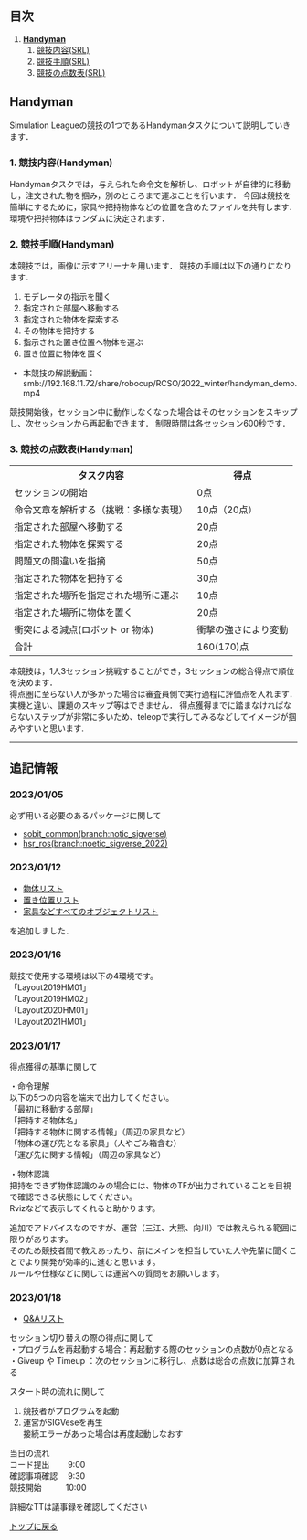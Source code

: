 ## **目次**

1. [**Handyman**](#simulation-robot-leaguesrl)
    1. [競技内容(SRL)](#1-競技内容srl)
    2. [競技手順(SRL)](#2-競技手順srl)
    3. [競技の点数表(SRL)](#3-競技の点数表srl)

## **Handyman**

Simulation Leagueの競技の1つであるHandymanタスクについて説明していきます．

### 1. 競技内容(Handyman)

Handymanタスクでは，与えられた命令文を解析し、ロボットが自律的に移動し，注文された物を掴み，別のところまで運ぶことを行います．
今回は競技を簡単にするために，家具や把持物体などの位置を含めたファイルを共有します．
環境や把持物体はランダムに決定されます．

### 2. 競技手順(Handyman)

本競技では，画像に示すアリーナを用います．
競技の手順は以下の通りになります．

1. モデレータの指示を聞く
2. 指定された部屋へ移動する
3. 指定された物体を探索する
4. その物体を把持する
5. 指示された置き位置へ物体を運ぶ
6. 置き位置に物体を置く

- 本競技の解説動画：smb://192.168.11.72/share/robocup/RCSO/2022_winter/handyman_demo.mp4

競技開始後，セッション中に動作しなくなった場合はそのセッションをスキップし、次セッションから再起動できます．
制限時間は各セッション600秒です．

### 3. 競技の点数表(Handyman)

<table>
    <tr>
        <th>タスク内容</th>
        <th>得点</th>
    </tr>
    <tr>
        <td>セッションの開始</td>
        <td>0点</td>
    </tr>
    <tr>
        <td>命令文章を解析する（挑戦：多様な表現）</td>
        <td>10点（20点）</td>
    </tr>
    <tr>
        <td>指定された部屋へ移動する</td>
        <td>20点</td>
    </tr>
    <tr>
        <td>指定された物体を探索する</td>
        <td>20点</td>
    </tr>
    <tr>
        <td>問題文の間違いを指摘</td>
        <td>50点</td>
    </tr>
    <tr>
        <td>指定された物体を把持する</td>
        <td>30点</td>
    </tr>
    <tr>
        <td>指定された場所を指定された場所に運ぶ</td>
        <td>10点</td>
    </tr>
    <tr>
        <td>指定された場所に物体を置く</td>
        <td>20点</td>
    </tr>
    <tr>
        <td>衝突による減点(ロボット or 物体)</td>
        <td>衝撃の強さにより変動</td>
    </tr>
    <tr>
        <td>合計</td>
        <td>160(170)点</td>
    </tr>
</table>

本競技は，1人3セッション挑戦することができ，3セッションの総合得点で順位を決めます．  
得点圏に至らない人が多かった場合は審査員側で実行過程に評価点を入れます．  
実機と違い、課題のスキップ等はできません．
得点獲得までに踏まなければならないステップが非常に多いため、teleopで実行してみるなどしてイメージが掴みやすいと思います.

---

## 追記情報
### 2023/01/05

必ず用いる必要のあるパッケージに関して

- [sobit_common(branch:notic_sigverse)](https://github.com/TeamSOBITS/sobit_common/tree/noetic_sigverse)
- [hsr_ros(branch:noetic_sigverse_2022)](https://github.com/TeamSOBITS/hsr_ros/tree/noetic_sigverse_2022)

### 2023/01/12

- [物体リスト](https://github.com/TeamSOBITS/robocup_sobits_open/blob/rcso_2022_srl/object_list/graspable_object_list.txt)
- [置き位置リスト](https://github.com/TeamSOBITS/robocup_sobits_open/blob/rcso_2022_srl/object_list/destination_list.txt)
- [家具などすべてのオブジェクトリスト](https://github.com/TeamSOBITS/robocup_sobits_open/blob/rcso_2022_srl/object_list/other_object_list.txt)

を追加しました．

### 2023/01/16

競技で使用する環境は以下の4環境です。  
「Layout2019HM01」  
「Layout2019HM02」  
「Layout2020HM01」  
「Layout2021HM01」  

### 2023/01/17
得点獲得の基準に関して  

・命令理解  
    以下の5つの内容を端末で出力してください。  
    「最初に移動する部屋」  
    「把持する物体名」  
    「把持する物体に関する情報」（周辺の家具など）  
    「物体の運び先となる家具」（人やごみ箱含む）  
    「運び先に関する情報」（周辺の家具など）  

・物体認識  
    把持をできず物体認識のみの場合には、物体のTFが出力されていることを目視で確認できる状態にしてください。  
    Rvizなどで表示してくれると助かります。

追加でアドバイスなのですが、運営（三江、大熊、向川）では教えられる範囲に限りがあります。  
そのため競技者間で教えあったり、前にメインを担当していた人や先輩に聞くことでより開発が効率的に進むと思います。  
ルールや仕様などに関しては運営への質問をお願いします。  


### 2023/01/18
- [Q&Aリスト](https://docs.google.com/document/d/1kG2_dLQ8gdHry6u1r7ejECMdrJUCTa6LgoKpogq6qzg/edit?usp=sharing)

セッション切り替えの際の得点に関して  
・プログラムを再起動する場合：再起動する際のセッションの点数が0点となる  
・Giveup や Timeup        ：次のセッションに移行し、点数は総合の点数に加算される  

スタート時の流れに関して  
1. 競技者がプログラムを起動  
2. 運営がSIGVeseを再生  
接続エラーがあった場合は再度起動しなおす  

当日の流れ  
コード提出　　 9:00  
確認事項確認　 9:30  
競技開始　　　10:00  

詳細なTTは議事録を確認してください  

[トップに戻る](#robocup-sobits-openについて)
